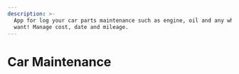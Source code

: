 ```yaml
---
description: >-
  App for log your car parts maintenance such as engine, oil and any what you
  want! Manage cost, date and mileage.
---
```


# Car Maintenance

